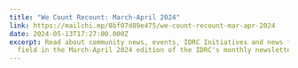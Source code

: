 ```yaml
---
title: "We Count Recount: March-April 2024"
link: https://mailchi.mp/8bf07d89e475/we-count-recount-mar-apr-2024
date: 2024-05-13T17:27:00.000Z
excerpt: Read about community news, events, IDRC Initiatives and news from the
  field in the March-April 2024 edition of the IDRC's monthly newsletter.
---
```

